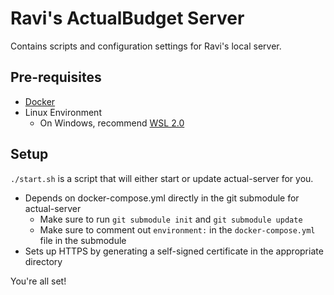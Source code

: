 # Ravi's ActualBudget Server

Contains scripts and configuration settings for Ravi's local server.

## Pre-requisites

- [Docker](https://docs.docker.com/engine/install/)
- Linux Environment
    - On Windows, recommend [WSL 2.0](https://learn.microsoft.com/en-us/windows/wsl/install)

## Setup

`./start.sh` is a script that will either start or update actual-server for you.

- Depends on docker-compose.yml directly in the git submodule for actual-server
    - Make sure to run `git submodule init` and `git submodule update`
    - Make sure to comment out `environment:` in the `docker-compose.yml` file in the submodule
- Sets up HTTPS by generating a self-signed certificate in the appropriate directory

You're all set!
